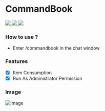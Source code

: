 <h1>CommandBook</h1>

<a href="https://www.php.net">
    <img src="https://img.shields.io/badge/PHP-777BB4?style=flat&logo=PHP&logoColor=white">
</a>

<a href="https://github.com/pmmp/Pocketmine-MP">
    <img src="https://img.shields.io/badge/PMMP-gray?style=flat">
</a>

<a href="https://github.com/poggit/devirion">
    <img src="https://img.shields.io/badge/Virion-gray?style=flat">
</a>

### How to use ?

- Enter /commandbook in the chat window

### Features

- [X] Item Consumption
- [X] Run As Administrator Permission

### Image

![image](https://user-images.githubusercontent.com/61784655/157793628-28ca1a7e-6606-4914-8847-1a0831bd3ae8.png)
